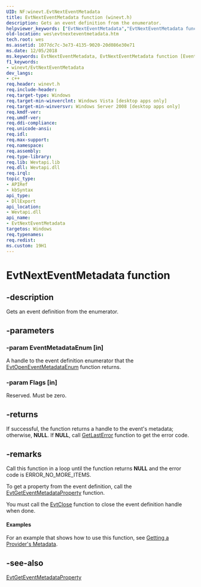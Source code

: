 ```yaml
---
UID: NF:winevt.EvtNextEventMetadata
title: EvtNextEventMetadata function (winevt.h)
description: Gets an event definition from the enumerator.helpviewer_keywords: ["EvtNextEventMetadata","EvtNextEventMetadata function [EventLog]","wes.evtnexteventmetadata","winevt/EvtNextEventMetadata"]
old-location: wes\evtnexteventmetadata.htm
tech.root: wes
ms.assetid: 1077dc7c-3e73-4135-9020-20d086e30e71
ms.date: 12/05/2018
ms.keywords: EvtNextEventMetadata, EvtNextEventMetadata function [EventLog], wes.evtnexteventmetadata, winevt/EvtNextEventMetadata
f1_keywords:
- winevt/EvtNextEventMetadata
dev_langs:
- c++
req.header: winevt.h
req.include-header: 
req.target-type: Windows
req.target-min-winverclnt: Windows Vista [desktop apps only]
req.target-min-winversvr: Windows Server 2008 [desktop apps only]
req.kmdf-ver: 
req.umdf-ver: 
req.ddi-compliance: 
req.unicode-ansi: 
req.idl: 
req.max-support: 
req.namespace: 
req.assembly: 
req.type-library: 
req.lib: Wevtapi.lib
req.dll: Wevtapi.dll
req.irql: 
topic_type:
- APIRef
- kbSyntax
api_type:
- DllExport
api_location:
- Wevtapi.dll
api_name:
- EvtNextEventMetadata
targetos: Windows
req.typenames: 
req.redist: 
ms.custom: 19H1
---
```


# EvtNextEventMetadata function


## -description


Gets an event definition from the enumerator.


## -parameters




### -param EventMetadataEnum [in]

A handle to the event definition enumerator that the <a href="https://docs.microsoft.com/windows/desktop/api/winevt/nf-winevt-evtopeneventmetadataenum">EvtOpenEventMetadataEnum</a> function returns.


### -param Flags [in]

Reserved. Must be zero.


## -returns



If successful, the function returns a handle to the event's metadata; otherwise, <b>NULL</b>. If <b>NULL</b>, call <a href="https://docs.microsoft.com/windows/desktop/api/errhandlingapi/nf-errhandlingapi-getlasterror">GetLastError</a> function to get the error code.




## -remarks



Call this function in a loop until the function returns <b>NULL</b> and the error code is ERROR_NO_MORE_ITEMS.

To get a property from the event definition, call the <a href="https://docs.microsoft.com/windows/desktop/api/winevt/nf-winevt-evtgeteventmetadataproperty">EvtGetEventMetadataProperty</a> function.

You must call the <a href="https://docs.microsoft.com/windows/desktop/api/winevt/nf-winevt-evtclose">EvtClose</a> function to close the event definition handle when done.


#### Examples

For an example that shows how to use this function, see <a href="https://docs.microsoft.com/windows/desktop/WES/getting-a-provider-s-metadata-">Getting a Provider's Metadata</a>.

<div class="code"></div>



## -see-also




<a href="https://docs.microsoft.com/windows/desktop/api/winevt/nf-winevt-evtgeteventmetadataproperty">EvtGetEventMetadataProperty</a>
 

 

